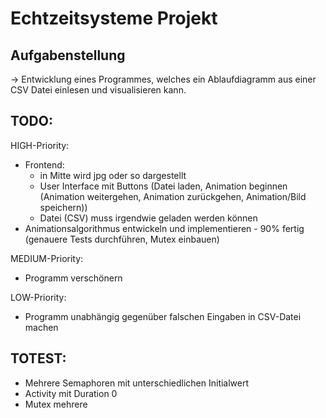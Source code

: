 # Echtzeitsysteme Projekt

## Aufgabenstellung
-> Entwicklung eines Programmes, welches ein Ablaufdiagramm aus einer CSV Datei einlesen und visualisieren kann.

## TODO:
HIGH-Priority:
* Frontend:
    * in Mitte wird jpg oder so dargestellt
    * User Interface mit Buttons (Datei laden, Animation beginnen (Animation weitergehen, Animation zurückgehen, Animation/Bild speichern))
    * Datei (CSV) muss irgendwie geladen werden können
* Animationsalgorithmus entwickeln und implementieren - 90% fertig (genauere Tests durchführen, Mutex einbauen)

MEDIUM-Priority:
* Programm verschönern

LOW-Priority:
* Programm unabhängig gegenüber falschen Eingaben in CSV-Datei machen

## TOTEST:
* Mehrere Semaphoren mit unterschiedlichen Initialwert
* Activity mit Duration 0
* Mutex mehrere